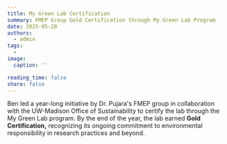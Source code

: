 ```yaml
---
title: My Green Lab Certification
summary: FMEP Group Gold Certification through My Green Lab Program
date: 2025-05-20
authors:
  - admin
tags:
  -
image:
  caption: ''

reading_time: false
share: false
---
```


Ben led a year-long initiative by Dr. Pujara's FMEP group in collaboration with the UW-Madison Office of Sustainability to certify the lab through the My Green Lab program.  By the end of the year, the lab earned **Gold Certification,** recognizing its ongoing commitment to environmental responsibility in research practices and beyond.
